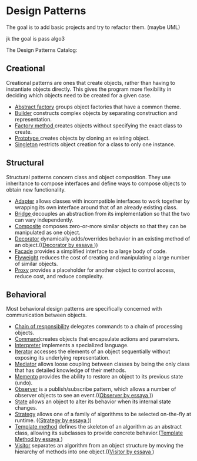 # Design Patterns
The goal is to add basic projects and try to refactor them. (maybe UML)

jk the goal is pass algo3

The Design Patterns Catalog:
## Creational
Creational patterns are ones that create objects, rather than having to instantiate objects directly. This gives the program more flexibility in deciding which objects need to be created for a given case.

- [Abstract factory](https://refactoring.guru/es/design-patterns/abstract-factory)  groups object factories that have a common theme.
- [Builder](https://refactoring.guru/es/design-patterns/builder) constructs complex objects by separating construction and representation.
- [Factory method ](https://refactoring.guru/es/design-patterns/factory-method)creates objects without specifying the exact class to create.
- [Prototype ](https://refactoring.guru/es/design-patterns/prototype)creates objects by cloning an existing object.
- [Singleton](https://refactoring.guru/es/design-patterns/singleton) restricts object creation for a class to only one instance.
  
## Structural
Structural patterns concern class and object composition. They use inheritance to compose interfaces and define ways to compose objects to obtain new functionality.

- [Adapter](https://refactoring.guru/es/design-patterns/adapter)  allows classes with incompatible interfaces to work together by wrapping its own interface around that of an already existing class.
- [Bridge ](https://refactoring.guru/es/design-patterns/bridge)decouples an abstraction from its implementation so that the two can vary independently.
- [Composite](https://refactoring.guru/es/design-patterns/composite) composes zero-or-more similar objects so that they can be manipulated as one object. 
- [Decorator](https://refactoring.guru/es/design-patterns/decorator) dynamically adds/overrides behavior in an existing method of an object.(([Decorator by essaya ](https://github.com/algoritmos3ce/Ejercicios/blob/main/src/main/java/PatronesDeDise%C3%B1o/Cafe/Solucion.md)))
- [Facade](https://refactoring.guru/es/design-patterns/facade) provides a simplified interface to a large body of code.
- [Flyweight](https://refactoring.guru/es/design-patterns/flyweight) reduces the cost of creating and manipulating a large number of similar objects.
- [Proxy](https://refactoring.guru/es/design-patterns/proxy) provides a placeholder for another object to control access, reduce cost, and reduce complexity.

## Behavioral
Most behavioral design patterns are specifically concerned with communication between objects.

- [Chain of responsibility](h) delegates commands to a chain of processing objects.
- [Command](h)creates objects that encapsulate actions and parameters.
- [Interpreter](h) implements a specialized language.
- [Iterator](https://refactoring.guru/es/design-patterns/iterator) accesses the elements of an object sequentially without exposing its underlying representation.
- [Mediator](h) allows loose coupling between classes by being the only class that has detailed knowledge of their methods.
- [Memento](h) provides the ability to restore an object to its previous state (undo).
- [Observer](https://refactoring.guru/es/design-patterns/observer) is a publish/subscribe pattern, which allows a number of observer objects to see an event.(([Observer by essaya ](https://github.com/algoritmos3ce/Ejercicios/blob/main/src/main/java/PatronesDeDise%C3%B1o/Sensores/Solucion.md)))
- [State](h) allows an object to alter its behavior when its internal state changes.
- [Strategy](https://refactoring.guru/es/design-patterns/strategy) allows one of a family of algorithms to be selected on-the-fly at runtime. (([Strategy by essaya ](https://github.com/algoritmos3ce/Ejercicios/tree/main/src/main/java/PatronesDeDise%C3%B1o/Futbol#readme)))
- [Template method](h) defines the skeleton of an algorithm as an abstract class, allowing its subclasses to provide concrete behavior.([Template Method by essaya
](https://github.com/algoritmos3ce/Ejercicios/blob/main/src/main/java/PatronesDeDise%C3%B1o/Impresoras/Solucion.md))
- [Visitor](https://refactoring.guru/es/design-patterns/visitor)  separates an algorithm from an object structure by moving the hierarchy of methods into one object.(([Visitor by essaya 
](https://github.com/algoritmos3ce/Ejercicios/blob/main/src/main/java/PatronesDeDise%C3%B1o/Figuras/Solucion.md))
